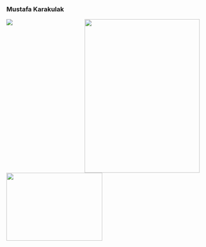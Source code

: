 ### Mustafa Karakulak
<img src="https://media.giphy.com/media/12qj9BbWNWbnz2/giphy.gif" align="right" height="400" width="300" >
<img src="https://media3.giphy.com/media/fwbZnTftCXVocKzfxR/giphy.gif?cid=ecf05e47bsasxknl9w6p7g6tmkmfvx7ud5ktr92b6xfreyxb&ep=v1_gifs_search&rid=giphy.gif&ct=g" align="left" height="177" width="250" >
<p align="left">
<img src="https://github-readme-stats.vercel.app/api?username=mustafakarakulak&show_icons=true&count_private=true&theme=dark" />
</p>
<!---
mustafakarakulak/mustafakarakulak is a ✨ special ✨ repository because its `README.md` (this file) appears on your GitHub profile.
You can click the Preview link to take a look at your changes.
--->
